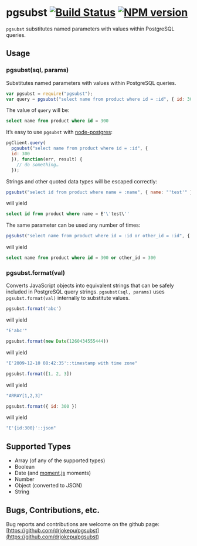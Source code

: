 # pgsubst [![Build Status](https://app.travis-ci.com/drjokepu/pgsubst.svg?branch=master)](https://travis-ci.org/drjokepu/pgsubst) [![NPM version](https://badge.fury.io/js/pgsubst.png)](http://badge.fury.io/js/pgsubst)
`pgsubst` substitutes named parameters with values within PostgreSQL queries.

## Usage
### pgsubst(sql, params)
Substitutes named parameters with values within PostgreSQL queries.

```JavaScript
var pgsubst = require("pgsubst");
var query = pgsubst("select name from product where id = :id", { id: 300 });
```

The value of `query` will be:
```SQL
select name from product where id = 300
```

It’s easy to use `pgsubst` with [node-postgres](https://github.com/brianc/node-postgres):
```JavaScript
pgClient.query(
  pgsubst("select name from product where id = :id", {
  id: 300
  }), function(err, result) {
    // do something…
  });
```

Strings and other quoted data types will be escaped correctly:
```JavaScript
pgsubst("select id from product where name = :name", { name: "'test'" });
```
will yield
```SQL
select id from product where name = E'\'test\''
```

The same parameter can be used any number of times:
```JavaScript
pgsubst("select name from product where id = :id or other_id = :id", { id: 300 });
```
will yield
```SQL
select name from product where id = 300 or other_id = 300
```

### pgsubst.format(val)
Converts JavaScript objects into equivalent strings that can be safely included in PostgreSQL query strings. `pgsubst(sql, params)` uses `pgsubst.format(val)` internally to substitute values.

```JavaScript
pgsubst.format('abc')
```
will yield
```JavaScript
"E'abc'"
```

```JavaScript
pgsubst.format(new Date(1260434555444))
```
will yield
```JavaScript
"E'2009-12-10 08:42:35'::timestamp with time zone"
```

```JavaScript
pgsubst.format([1, 2, 3])
```
will yield
```JavaScript
"ARRAY[1,2,3]"
```

```JavaScript
pgsubst.format({ id: 300 })
```
will yield
```JavaScript
"E'{id:300}'::json"
```

## Supported Types

* Array (of any of the supported types)
* Boolean
* Date (and [moment.js](http://momentjs.com) moments)
* Number
* Object (converted to JSON)
* String

## Bugs, Contributions, etc.

Bug reports and contributions are welcome on the github page: [https://github.com/drjokepu/pgsubst](https://github.com/drjokepu/pgsubst)
